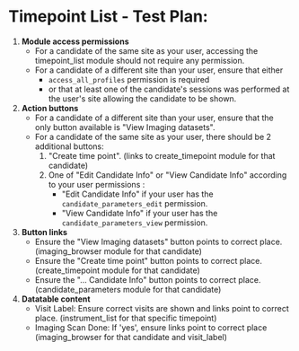 # Timepoint List - Test Plan:

1.  **Module access permissions**
    - For a candidate of the same site as your user, accessing the timepoint_list module should not require any permission.
    - For a candidate of a different site than your user, ensure that either 
        - `access_all_profiles` permission is required 
        - or that at least one of the candidate's sessions was performed at the 
        user's site allowing the candidate to be shown.
2. **Action buttons** 
    - For a candidate of a different site than your user, ensure that the only button available is "View Imaging datasets".
    - For a candidate of the same site as your user, there should be 2 additional buttons: 
        1. "Create time point". (links to create_timepoint module for that candidate)
        2. One of "Edit Candidate Info" or "View Candidate Info" according to your user permissions :
            - "Edit Candidate Info" if your user has the `candidate_parameters_edit` permission.
            - "View Candidate Info" if your user has the `candidate_parameters_view` permission.
3.  **Button links**
    - Ensure the "View Imaging datasets" button points to correct place. (imaging_browser module for that candidate)
    - Ensure the "Create time point" button points to correct place. (create_timepoint module for that candidate)
    - Ensure the "... Candidate Info" button points to correct place. (candidate_parameters module for that candidate)
5.  **Datatable content**
    - Visit Label: Ensure correct visits are shown and links point to correct place. (instrument_list for that specific timepoint)
    - Imaging Scan Done: If 'yes', ensure links point to correct place (imaging_browser for that candidate and visit_label)
